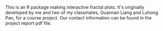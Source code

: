 This is an R package making interactive fractal plots.
It's originally developed by me and two of my classmates, Guannan Liang and Luhong Pan, for a course project.
Our contact information can be found in the project report pdf file.
